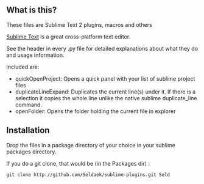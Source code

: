 What is this?
-------------

These files are Sublime Text 2 plugins, macros and others

<a href="http://www.sublimetext.com/">Sublime Text</a> is a great cross-platform text editor.

See the header in every .py file for detailed explanations about what they do and usage information.

Included are:

- quickOpenProject: Opens a quick panel with your list of sublime project files
- duplicateLineExpand: Duplicates the current line(s) under it. If there is a selection it copies the whole line unlike the native sublime duplicate_line command.
- openFolder: Opens the folder holding the current file in explorer

Installation
------------

Drop the files in a package directory of your choice in your sublime packages directory.

If you do a git clone, that would be (in the Packages dir) :

    git clone http://github.com/Seldaek/sublime-plugins.git Seld
